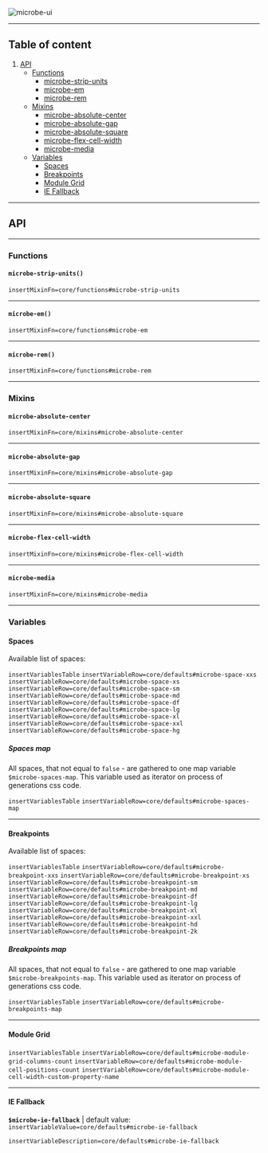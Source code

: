 ![microbe-ui](https://raw.githubusercontent.com/microbe-ui/microbe-ui/master/src/docs/assets/microbe-ui-name-lib.png)

---

## Table of content

1. [API](#api)
    - [Functions](#functions)
        - [microbe-strip-units](#microbe-strip-units)
        - [microbe-em](#microbe-em)
        - [microbe-rem](#microbe-rem)
    - [Mixins](#mixins)
        - [microbe-absolute-center](#microbe-absolute-center)
        - [microbe-absolute-gap](#microbe-absolute-gap)
        - [microbe-absolute-square](#microbe-absolute-square)
        - [microbe-flex-cell-width](#microbe-flex-cell-width)
        - [microbe-media](#microbe-media)
    - [Variables](#variables)
        - [Spaces](#spaces)
        - [Breakpoints](#breakpoints)
        - [Module Grid](#module-grid)
        - [IE Fallback](#ie-fallback)

---

## API

---

### Functions

#### `microbe-strip-units()`

`insertMixinFn=core/functions#microbe-strip-units`

---

#### `microbe-em()`

`insertMixinFn=core/functions#microbe-em`

---

#### `microbe-rem()`

`insertMixinFn=core/functions#microbe-rem`

---

### Mixins

#### `microbe-absolute-center`

`insertMixinFn=core/mixins#microbe-absolute-center`

---

#### `microbe-absolute-gap`

`insertMixinFn=core/mixins#microbe-absolute-gap`

---

#### `microbe-absolute-square`

`insertMixinFn=core/mixins#microbe-absolute-square`

---

#### `microbe-flex-cell-width`

`insertMixinFn=core/mixins#microbe-flex-cell-width`

---

#### `microbe-media`

`insertMixinFn=core/mixins#microbe-media`

---

### Variables

#### Spaces

Available list of spaces:

`insertVariablesTable`
`insertVariableRow=core/defaults#microbe-space-xxs`
`insertVariableRow=core/defaults#microbe-space-xs`
`insertVariableRow=core/defaults#microbe-space-sm`
`insertVariableRow=core/defaults#microbe-space-md`
`insertVariableRow=core/defaults#microbe-space-df`
`insertVariableRow=core/defaults#microbe-space-lg`
`insertVariableRow=core/defaults#microbe-space-xl`
`insertVariableRow=core/defaults#microbe-space-xxl`
`insertVariableRow=core/defaults#microbe-space-hg`

##### Spaces map

All spaces, that not equal to `false` - are gathered to one map variable `$microbe-spaces-map`. This variable used as iterator on process of generations css code. 

`insertVariablesTable`
`insertVariableRow=core/defaults#microbe-spaces-map`

---

#### Breakpoints

Available list of spaces:

`insertVariablesTable`
`insertVariableRow=core/defaults#microbe-breakpoint-xxs`
`insertVariableRow=core/defaults#microbe-breakpoint-xs`
`insertVariableRow=core/defaults#microbe-breakpoint-sm`
`insertVariableRow=core/defaults#microbe-breakpoint-md`
`insertVariableRow=core/defaults#microbe-breakpoint-df`
`insertVariableRow=core/defaults#microbe-breakpoint-lg`
`insertVariableRow=core/defaults#microbe-breakpoint-xl`
`insertVariableRow=core/defaults#microbe-breakpoint-xxl`
`insertVariableRow=core/defaults#microbe-breakpoint-hd`
`insertVariableRow=core/defaults#microbe-breakpoint-2k`

##### Breakpoints map

All spaces, that not equal to `false` - are gathered to one map variable `$microbe-breakpoints-map`. This variable used as iterator on process of generations css code. 

`insertVariablesTable`
`insertVariableRow=core/defaults#microbe-breakpoints-map`

---

#### Module Grid

`insertVariablesTable`
`insertVariableRow=core/defaults#microbe-module-grid-columns-count`
`insertVariableRow=core/defaults#microbe-module-cell-positions-count`
`insertVariableRow=core/defaults#microbe-module-cell-width-custom-property-name`

---

#### IE Fallback

__`$microbe-ie-fallback`__ | default value: `insertVariableValue=core/defaults#microbe-ie-fallback`

`insertVariableDescription=core/defaults#microbe-ie-fallback`
